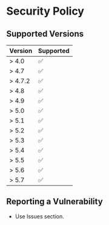 # Security Policy

## Supported Versions

| Version | Supported          |
|---------| ------------------ |
| > 4.0   | :white_check_mark: |
| > 4.7   | :white_check_mark: |
| > 4.7.2 | :white_check_mark: |
| > 4.8   | :white_check_mark: |
| > 4.9   | :white_check_mark: |
| > 5.0   | :white_check_mark: |
| > 5.1   | :white_check_mark: |
| > 5.2   | :white_check_mark: |
| > 5.3   | :white_check_mark: |
| > 5.4   | :white_check_mark: |
| > 5.5   | :white_check_mark: |
| > 5.6   | :white_check_mark: |
| > 5.7   | :white_check_mark: |

## Reporting a Vulnerability

* Use Issues section.
